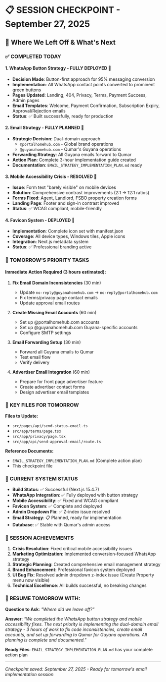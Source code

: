 # 📋 SESSION CHECKPOINT - September 27, 2025
## 🏁 Where We Left Off & What's Next

### ✅ **COMPLETED TODAY**

#### **1. WhatsApp Button Strategy - FULLY DEPLOYED** 🎉
- **Decision Made**: Button-first approach for 95% messaging conversion
- **Implementation**: All WhatsApp contact points converted to prominent green buttons
- **Pages Updated**: Landing, 404, Privacy, Terms, Payment Success, Admin pages
- **Email Templates**: Welcome, Payment Confirmation, Subscription Expiry, Approval/Rejection emails
- **Status**: ✅ Built successfully, ready for production

#### **2. Email Strategy - FULLY PLANNED** 📧
- **Strategic Decision**: Dual-domain approach
  - `@portalhomehub.com` - Global brand operations
  - `@guyanahomehub.com` - Qumar's Guyana operations
- **Forwarding Strategy**: All Guyana emails forward to Qumar
- **Action Plan**: Complete 3-hour implementation guide created
- **Documentation**: `EMAIL_STRATEGY_IMPLEMENTATION_PLAN.md` ready

#### **3. Mobile Accessibility Crisis - RESOLVED** 📱
- **Issue**: Form text "barely visible" on mobile devices
- **Solution**: Comprehensive contrast improvements (2:1 → 12:1 ratios)
- **Forms Fixed**: Agent, Landlord, FSBO property creation forms
- **Landing Page**: Footer and sign-in contrast improved
- **Status**: ✅ WCAG compliant, mobile-friendly

#### **4. Favicon System - DEPLOYED** 🎨
- **Implementation**: Complete icon set with manifest.json
- **Coverage**: All device types, Windows tiles, Apple icons
- **Integration**: Next.js metadata system
- **Status**: ✅ Professional branding active

### 🎯 **TOMORROW'S PRIORITY TASKS**

#### **Immediate Action Required (3 hours estimated):**

1. **Fix Email Domain Inconsistencies** (30 min)
   - Update `no-reply@guyanahomehub.com` → `no-reply@portalhomehub.com`
   - Fix terms/privacy page contact emails
   - Update approval email routes

2. **Create Missing Email Accounts** (60 min)
   - Set up @portalhomehub.com accounts
   - Set up @guyanahomehub.com Guyana-specific accounts
   - Configure SMTP settings

3. **Email Forwarding Setup** (30 min)
   - Forward all Guyana emails to Qumar
   - Test email flow
   - Verify delivery

4. **Advertiser Email Integration** (60 min)
   - Prepare for front page advertiser feature
   - Create advertiser contact forms
   - Design advertiser email templates

### 📁 **KEY FILES FOR TOMORROW**

**Files to Update:**
- `src/pages/api/send-status-email.ts`
- `src/app/terms/page.tsx`
- `src/app/privacy/page.tsx`
- `src/app/api/send-approval-email/route.ts`

**Reference Documents:**
- `EMAIL_STRATEGY_IMPLEMENTATION_PLAN.md` (Complete action plan)
- This checkpoint file

### 🔧 **CURRENT SYSTEM STATUS**

- **Build Status**: ✅ Successful (Next.js 15.4.7)
- **WhatsApp Integration**: ✅ Fully deployed with button strategy
- **Mobile Accessibility**: ✅ Fixed and WCAG compliant
- **Favicon System**: ✅ Complete and deployed
- **Admin Dropdown Fix**: ✅ Z-index issue resolved
- **Email Strategy**: 📋 Planned, ready for implementation
- **Database**: ✅ Stable with Qumar's admin access

### 🎉 **SESSION ACHIEVEMENTS**

1. **Crisis Resolution**: Fixed critical mobile accessibility issues
2. **Marketing Optimization**: Implemented conversion-focused WhatsApp strategy
3. **Strategic Planning**: Created comprehensive email management strategy
4. **Brand Enhancement**: Professional favicon system deployed
5. **UI Bug Fix**: Resolved admin dropdown z-index issue (Create Property menu now visible)
6. **Technical Excellence**: All builds successful, no breaking changes

### 🚀 **RESUME TOMORROW WITH:**

**Question to Ask**: *"Where did we leave off?"*

**Answer**: *"We completed the WhatsApp button strategy and mobile accessibility fixes. The next priority is implementing the dual-domain email strategy - 3 hours of work to fix code inconsistencies, create email accounts, and set up forwarding to Qumar for Guyana operations. All planning is complete and documented."*

**Ready Files**: `EMAIL_STRATEGY_IMPLEMENTATION_PLAN.md` has your complete action plan

---
*Checkpoint saved: September 27, 2025 - Ready for tomorrow's email implementation session*